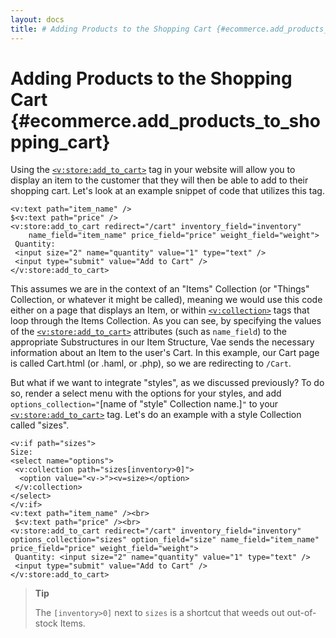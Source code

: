 ```yaml
---
layout: docs
title: # Adding Products to the Shopping Cart {#ecommerce.add_products_to_shopping_cart}
---
```


# Adding Products to the Shopping Cart {#ecommerce.add_products_to_shopping_cart}

Using the [`<v:store:add_to_cart>`](#v_store_add_to_cart) tag in your
website will allow you to display an item to the customer that they will
then be able to add to their shopping cart. Let's look at an example
snippet of code that utilizes this tag.

    <v:text path="item_name" />
    $<v:text path="price" />
    <v:store:add_to_cart redirect="/cart" inventory_field="inventory" 
        name_field="item_name" price_field="price" weight_field="weight">
     Quantity:
     <input size="2" name="quantity" value="1" type="text" />
     <input type="submit" value="Add to Cart" />
    </v:store:add_to_cart>

This assumes we are in the context of an "Items" Collection (or "Things"
Collection, or whatever it might be called), meaning we would use this
code either on a page that displays an Item, or within
[`<v:collection>`](#v_collection) tags that loop through the Items
Collection. As you can see, by specifying the values of the
[`<v:store:add_to_cart>`](#) attributes (such as `name_field`) to the
appropriate Substructures in our Item Structure, Vae sends the necessary
information about an Item to the user's Cart. In this example, our Cart
page is called Cart.html (or .haml, or .php), so we are redirecting to
`/Cart`.

But what if we want to integrate "styles", as we discussed previously?
To do so, render a select menu with the options for your styles, and add
`options_collection="`\[name of "style" Collection name.\]`"` to your
[`<v:store:add_to_cart>`](#v_store_add_to_cart) tag. Let's do an example
with a style Collection called "sizes".

    <v:if path="sizes">
    Size:    
    <select name="options">
     <v:collection path="sizes[inventory>0]">
      <option value="<v->"><v=size></option>
     </v:collection>
    </select>
    </v:if>
    <v:text path="item_name" /><br>
     $<v:text path="price" /><br>
    <v:store:add_to_cart redirect="/cart" inventory_field="inventory" options_collection="sizes" option_field="size" name_field="item_name" price_field="price" weight_field="weight">
     Quantity: <input size="2" name="quantity" value="1" type="text" />
     <input type="submit" value="Add to Cart" />
    </v:store:add_to_cart>

> **Tip**
>
> The `[inventory>0]` next to `sizes` is a shortcut that weeds out
> out-of-stock Items.
